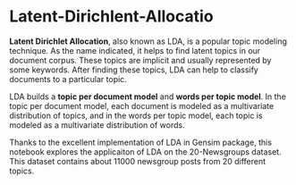 # Latent-Dirichlent-Allocatio

**Latent Dirichlet Allocation**, also known as LDA, is a popular topic modeling technique. As the name indicated, it helps to find latent topics in our document corpus. These topics are implicit and usually represented by some keywords. After finding these topics, LDA can help to classify documents to a particular topic.

LDA builds a **topic per document model** and **words per topic model**. In the topic per document model, each document is modeled as a multivariate distribution of topics, and in the words per topic model, each topic is modeled as a multivariate distribution of words.

Thanks to the excellent implementation of LDA in Gensim package, this notebook explores the applicaiton of LDA on the 20-Newsgroups dataset. This dataset contains about 11000 newsgroup posts from 20 different topics. 
